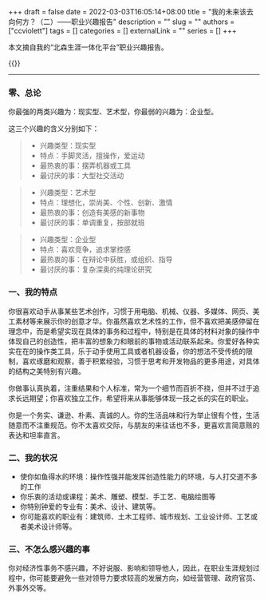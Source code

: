 +++ 
draft = false
date = 2022-03-03T16:05:14+08:00
title = "我的未来该去向何方？（二）——职业兴趣报告"
description = ""
slug = ""
authors = ["ccviolett"]
tags = []
categories = []
externalLink = ""
series = []
+++

本文摘自我的“北森生涯一体化平台”职业兴趣报告。

{{<toc>}}

----

### 零、总论

你最强的两类兴趣为：现实型、艺术型，你最弱的兴趣为：企业型。

这三个兴趣的含义分别如下：

> - 兴趣类型：现实型
> - 特点：手脚灵活，擅操作，爱运动
> - 最热衷的事：摆弄机器或工具
> - 最讨厌的事：大型社交活动

> - 兴趣类型：艺术型
> - 特点：理想化，崇尚美、个性、创新、激情
> - 最热衷的事：创造有美感的新事物
> - 最讨厌的事：单调重复，按部就班

> - 兴趣类型：企业型
> - 特点：喜欢竞争，追求掌控感
> - 最热衷的事：在辩论中获胜，或组织、指导
> - 最讨厌的事：复杂深奥的纯理论研究

### 一、我的特点

你很喜欢动手从事某些艺术创作，习惯于用电脑、机械、仪器、多媒体、网页、美工素材等来展示你的创意才华。你虽然喜欢艺术性的工作，但不喜欢把美感停留在理念中，而是希望实现在具体的事务和过程中，特别是在具体的材料对象的操作中体现自己的创造性，把丰富的想象力和眼前的事物或活动联系起来。你爱好各种实实在在的操作类工具，乐于动手使用工具或者机器设备，你的想法不受传统的限制，喜欢琢磨和观察，善于积累经验，习惯于思考和开发物品的更多用途，对具体的结构之美特别有兴趣。

你做事认真执着，注重结果和个人标准，常为一个细节而百折不挠，但并不过于追求长远期望；你喜欢独立工作，希望将来从事能够体现一技之长的实在的职业。

你是一个务实、谦逊、朴素、真诚的人。你的生活品味和行为举止很有个性，生活随意而不注重规范。你不太喜欢交际，与朋友的来往话也不多，更喜欢言简意赅的表达和坦率直言。

### 二、我的状况

- 使你如鱼得水的环境：操作性强并能发挥创造性能力的环境，与人打交道不多的工作
- 你乐衷的活动或课程：美术、雕塑、模型、手工艺、电脑绘图等
- 你特别钟爱的专业有：美术、设计、建筑等。
- 你可能喜欢的职业有：建筑师、土木工程师、城市规划、工业设计师、工艺或者美术设计师等。

### 三、不怎么感兴趣的事

你对经济性事务不感兴趣，不好说服、影响和领导他人，因此，在职业生涯规划过程中，你可能要避免一些对领导力要求较高的发展方向，如经营管理、政府官员、外事外交等。